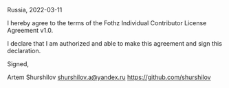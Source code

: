 Russia, 2022-03-11

I hereby agree to the terms of the Fothz Individual Contributor License
Agreement v1.0.

I declare that I am authorized and able to make this agreement and sign this
declaration.

Signed,

Artem Shurshilov shurshilov.a@yandex.ru https://github.com/shurshilov
